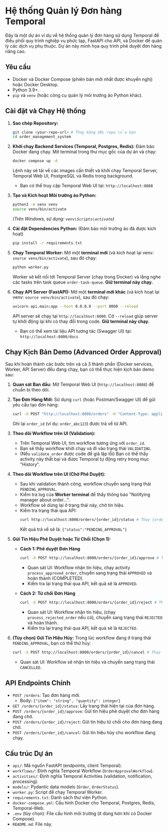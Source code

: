 # Hệ thống Quản lý Đơn hàng Temporal

Đây là một dự án ví dụ về hệ thống quản lý đơn hàng sử dụng Temporal để điều phối quy trình nghiệp vụ phức tạp, FastAPI cho API, và Docker để quản lý các dịch vụ phụ thuộc. Dự án này minh họa quy trình phê duyệt đơn hàng nâng cao.

## Yêu cầu

*   Docker và Docker Compose (phiên bản mới nhất được khuyến nghị) hoặc Docker Desktop.
*   Python 3.9+.
*   `pip` và `venv` (hoặc công cụ quản lý môi trường ảo Python khác).

## Cài đặt và Chạy Hệ thống

1.  **Sao chép Repository:**
    ```bash
    git clone <your-repo-url> # Thay bằng URL repo của bạn
    cd order_management_system
    ```

2.  **Khởi chạy Backend Services (Temporal, Postgres, Redis):**
    Đảm bảo Docker đang chạy. Mở terminal trong thư mục gốc của dự án và chạy:
    ```bash
    docker compose up -d
    ```
    Lệnh này sẽ tải về các images cần thiết và khởi chạy Temporal Server, Temporal Web UI, PostgreSQL và Redis trong background.
    *   Bạn có thể truy cập Temporal Web UI tại: `http://localhost:8088`

3.  **Tạo và Kích hoạt Môi trường ảo Python:**
    ```bash
    python3 -m venv venv
    source venv/bin/activate
    ```
    *(Trên Windows, sử dụng: `venv\Scripts\activate`)*

4.  **Cài đặt Dependencies Python:**
    (Đảm bảo môi trường ảo đã được kích hoạt)
    ```bash
    pip install -r requirements.txt
    ```

5.  **Chạy Temporal Worker:**
    Mở một **terminal mới** (và kích hoạt lại venv: `source venv/bin/activate`), sau đó chạy:
    ```bash
    python worker.py
    ```
    Worker sẽ kết nối tới Temporal Server (chạy trong Docker) và lắng nghe các tasks trên task queue `order-task-queue`. **Giữ terminal này chạy.**

6.  **Chạy API Server (FastAPI):**
    Mở một **terminal mới khác** (và kích hoạt lại venv: `source venv/bin/activate`), sau đó chạy:
    ```bash
    uvicorn api.main:app --host 0.0.0.0 --port 8000 --reload
    ```
    API server sẽ chạy tại `http://localhost:8000`. Cờ `--reload` giúp server tự khởi động lại khi có thay đổi trong code. **Giữ terminal này chạy.**

    *   Bạn có thể xem tài liệu API tương tác (Swagger UI) tại: `http://localhost:8000/docs`

## Chạy Kịch Bản Demo (Advanced Order Approval)

Sau khi hoàn thành các bước trên và cả 3 thành phần (Docker services, Worker, API Server) đều đang chạy, bạn có thể thực hiện kịch bản demo sau:

1.  **Quan sát Ban đầu:** Mở Temporal Web UI (`http://localhost:8088`) để chuẩn bị theo dõi.

2.  **Tạo Đơn Hàng Mới:**
    Sử dụng `curl` (hoặc Postman/Swagger UI) để gửi yêu cầu tạo đơn hàng:
    ```bash
    curl -X POST "http://localhost:8000/orders" -H "Content-Type: application/json" -d '{"item": "Laptop Gaming XYZ", "quantity": 1}'
    ```
    Ghi lại `order_id` (ví dụ: `order_abc123`) được trả về từ API.

3.  **Theo dõi Workflow trên UI (Validation):**
    *   Trên Temporal Web UI, tìm workflow tương ứng với `order_id`.
    *   Bạn sẽ thấy workflow khởi chạy và đi vào trạng thái `VALIDATING`.
    *   (Nếu `validate_order` được code để giả lập lỗi) Bạn có thể thấy activity này thất bại và được Temporal tự động retry trong mục "History".

4.  **Theo dõi Workflow trên UI (Chờ Phê Duyệt):**
    *   Sau khi validation thành công, workflow chuyển sang trạng thái `PENDING_APPROVAL`.
    *   Kiểm tra log của **Worker terminal** để thấy thông báo "Notifying manager about order...".
    *   Workflow sẽ dừng lại ở trạng thái này, chờ tín hiệu.
    *   Kiểm tra trạng thái qua API:
        ```bash
        curl http://localhost:8000/orders/{order_id}/status # Thay {order_id} bằng ID thực tế
        ```
        Kết quả trả về sẽ là: `{"status":"PENDING_APPROVAL"}`

5.  **Gửi Tín Hiệu Phê Duyệt hoặc Từ Chối (Chọn 1):**

    *   **Cách 1: Phê duyệt Đơn Hàng**
        ```bash
        curl -X POST http://localhost:8000/orders/{order_id}/approve # Thay {order_id}
        ```
        *   Quan sát UI: Workflow nhận tín hiệu, chạy activity `process_approved_order`, chuyển sang trạng thái `APPROVED` và hoàn thành (COMPLETED).
        *   Kiểm tra lại trạng thái qua API, kết quả sẽ là `APPROVED`.

    *   **Cách 2: Từ chối Đơn Hàng**
        ```bash
        curl -X POST http://localhost:8000/orders/{order_id}/reject # Thay {order_id}
        ```
        *   Quan sát UI: Workflow nhận tín hiệu, (chạy `process_rejected_order` nếu có), chuyển sang trạng thái `REJECTED` và hoàn thành.
        *   Kiểm tra lại trạng thái qua API, kết quả sẽ là `REJECTED`.

6.  **(Tùy chọn) Gửi Tín Hiệu Hủy:**
    Trong lúc workflow đang ở trạng thái `PENDING_APPROVAL`, bạn có thể thử hủy:
    ```bash
    curl -X POST http://localhost:8000/orders/{order_id}/cancel # Thay {order_id}
    ```
    *   Quan sát UI: Workflow sẽ nhận tín hiệu và chuyển sang trạng thái `CANCELLED`.

## API Endpoints Chính

*   `POST /orders`: Tạo đơn hàng mới.
    *   Body: `{"item": "string", "quantity": integer}`
*   `GET /orders/{order_id}/status`: Lấy trạng thái hiện tại của đơn hàng.
*   `POST /orders/{order_id}/approve`: Gửi tín hiệu phê duyệt cho đơn hàng đang chờ.
*   `POST /orders/{order_id}/reject`: Gửi tín hiệu từ chối cho đơn hàng đang chờ.
*   `POST /orders/{order_id}/cancel`: Gửi tín hiệu hủy cho workflow đang chạy.

## Cấu trúc Dự án

*   `api/`: Mã nguồn FastAPI (endpoints, client Temporal).
*   `workflows/`: Định nghĩa Temporal Workflow (`OrderApprovalWorkflow`).
*   `activities/`: Định nghĩa Temporal Activities (validation, notification, processing).
*   `models/`: Pydantic data models (`Order`, `OrderStatus`).
*   `worker.py`: Script để chạy Temporal Worker.
*   `requirements.txt`: Danh sách thư viện Python.
*   `docker-compose.yml`: Cấu hình Docker cho Temporal, Postgres, Redis, Temporal-Web.
*   `.env` (tùy chọn): File cấu hình môi trường (ít dùng hơn khi có Docker Compose).
*   `README.md`: File này. 
